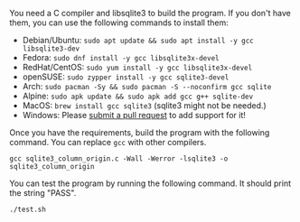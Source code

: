 You need a C compiler and libsqlite3 to build the program. If you don't have them, you can use the following commands to install them:

- Debian/Ubuntu: `sudo apt update && sudo apt install -y gcc libsqlite3-dev`
- Fedora: `sudo dnf install -y gcc libsqlite3x-devel`
- RedHat/CentOS: `sudo yum install -y gcc libsqlite3x-devel`
- openSUSE: `sudo zypper install -y gcc sqlite3-devel`
- Arch: `sudo pacman -Sy && sudo pacman -S --noconfirm gcc sqlite`
- Alpine: `sudo apk update && sudo apk add gcc g++ sqlite-dev`
- MacOS: `brew install gcc sqlite3` (sqlite3 might not be needed.)
- Windows: Please [submit a pull request](https://github.com/yy0931/sqlite3_column_origin/pulls) to add support for it!

Once you have the requirements, build the program with the following command. You can replace `gcc` with other compilers.

```shell
gcc sqlite3_column_origin.c -Wall -Werror -lsqlite3 -o sqlite3_column_origin
```

You can test the program by running the following command. It should print the string "PASS".
```shell
./test.sh
```
